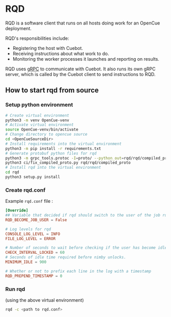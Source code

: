 # RQD

RQD is a software client that runs on all hosts doing work for an OpenCue
deployment.

RQD's responsibilities include:

- Registering the host with Cuebot.
- Receiving instructions about what work to do.
- Monitoring the worker processes it launches and reporting on results.

RQD uses [gRPC](https://grpc.io/) to communicate with Cuebot. It also runs its
own gRPC server, which is called by the Cuebot client to send instructions to
RQD.

## How to start rqd from source

### Setup python environment
```bash
# Create virtual environment
python3 -m venv OpenCue-venv
# Activate virtual environment
source OpenCue-venv/bin/activate
# Change directory to opencue source
cd <OpenCueSourceDir>
# Install requirements into the virtual environment
python3 -m pip install -r requirements.txt
# Generate protobuf python files for rqd
python3 -m grpc_tools.protoc -I=proto/ --python_out=rqd/rqd/compiled_proto --grpc_python_out=rqd/rqd/compiled_proto proto/*.proto
python3 ci/fix_compiled_proto.py rqd/rqd/compiled_proto
# Install rqd into the virtual environment
cd rqd
python3 setup.py install
```

### Create rqd.conf
Example `rqd.conf` file :

```toml
[Override]
## Variable that decided if rqd should switch to the user of the job running. Requires root
RQD_BECOME_JOB_USER = False 

# Log levels for rqd
CONSOLE_LOG_LEVEL = INFO
FILE_LOG_LEVEL = ERROR

# Number of seconds to wait before checking if the user has become idle.
CHECK_INTERVAL_LOCKED = 60
# Seconds of idle time required before nimby unlocks.
MINIMUM_IDLE = 900

# Whether or not to prefix each line in the log with a timestamp
RQD_PREPEND_TIMESTAMP = 0
```

### Run rqd
(using the above virtual environment)
```bash
rqd -c <path to rqd.conf>
```
